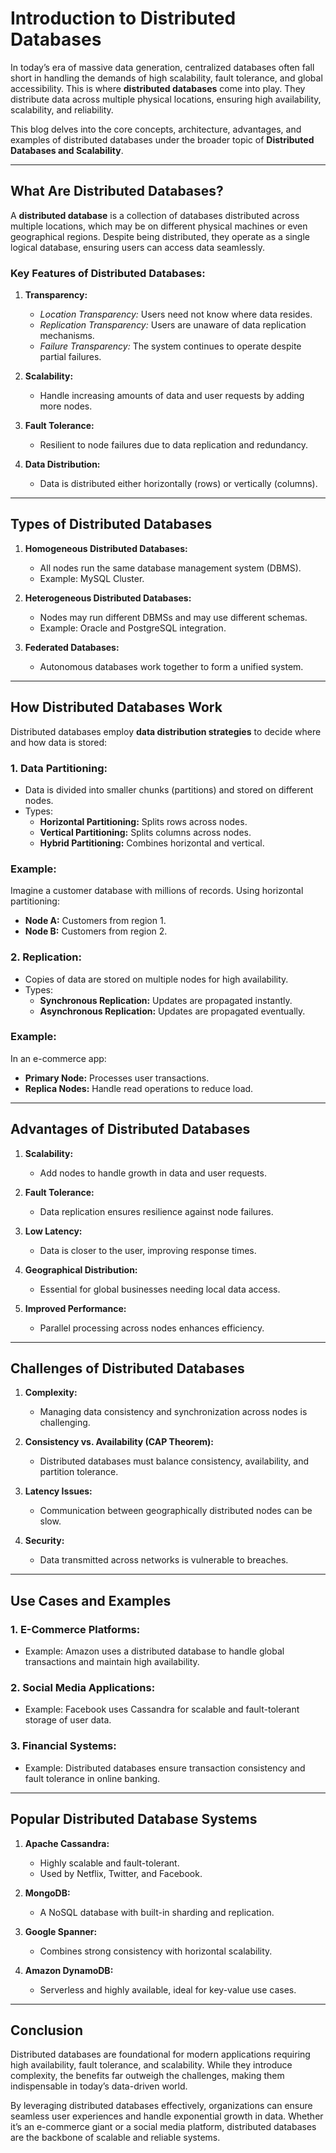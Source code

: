 # Introduction to Distributed Databases

In today’s era of massive data generation, centralized databases often fall short in handling the demands of high scalability, fault tolerance, and global accessibility. This is where **distributed databases** come into play. They distribute data across multiple physical locations, ensuring high availability, scalability, and reliability.

This blog delves into the core concepts, architecture, advantages, and examples of distributed databases under the broader topic of **Distributed Databases and Scalability**.

---

## What Are Distributed Databases?

A **distributed database** is a collection of databases distributed across multiple locations, which may be on different physical machines or even geographical regions. Despite being distributed, they operate as a single logical database, ensuring users can access data seamlessly.

### Key Features of Distributed Databases:
1. **Transparency:**
   - *Location Transparency:* Users need not know where data resides.
   - *Replication Transparency:* Users are unaware of data replication mechanisms.
   - *Failure Transparency:* The system continues to operate despite partial failures.

2. **Scalability:**
   - Handle increasing amounts of data and user requests by adding more nodes.

3. **Fault Tolerance:**
   - Resilient to node failures due to data replication and redundancy.

4. **Data Distribution:**
   - Data is distributed either horizontally (rows) or vertically (columns).

---

## Types of Distributed Databases

1. **Homogeneous Distributed Databases:**
   - All nodes run the same database management system (DBMS).
   - Example: MySQL Cluster.

2. **Heterogeneous Distributed Databases:**
   - Nodes may run different DBMSs and may use different schemas.
   - Example: Oracle and PostgreSQL integration.

3. **Federated Databases:**
   - Autonomous databases work together to form a unified system.

---

## How Distributed Databases Work

Distributed databases employ **data distribution strategies** to decide where and how data is stored:

### 1. **Data Partitioning**:
   - Data is divided into smaller chunks (partitions) and stored on different nodes.
   - Types:
     - **Horizontal Partitioning:** Splits rows across nodes.
     - **Vertical Partitioning:** Splits columns across nodes.
     - **Hybrid Partitioning:** Combines horizontal and vertical.

### Example:
Imagine a customer database with millions of records. Using horizontal partitioning:
- **Node A:** Customers from region 1.
- **Node B:** Customers from region 2.

### 2. **Replication**:
   - Copies of data are stored on multiple nodes for high availability.
   - Types:
     - **Synchronous Replication:** Updates are propagated instantly.
     - **Asynchronous Replication:** Updates are propagated eventually.

### Example:
In an e-commerce app:
- **Primary Node:** Processes user transactions.
- **Replica Nodes:** Handle read operations to reduce load.

---

## Advantages of Distributed Databases

1. **Scalability:**
   - Add nodes to handle growth in data and user requests.

2. **Fault Tolerance:**
   - Data replication ensures resilience against node failures.

3. **Low Latency:**
   - Data is closer to the user, improving response times.

4. **Geographical Distribution:**
   - Essential for global businesses needing local data access.

5. **Improved Performance:**
   - Parallel processing across nodes enhances efficiency.

---

## Challenges of Distributed Databases

1. **Complexity:**
   - Managing data consistency and synchronization across nodes is challenging.

2. **Consistency vs. Availability (CAP Theorem):**
   - Distributed databases must balance consistency, availability, and partition tolerance.

3. **Latency Issues:**
   - Communication between geographically distributed nodes can be slow.

4. **Security:**
   - Data transmitted across networks is vulnerable to breaches.

---

## Use Cases and Examples

### 1. **E-Commerce Platforms**:
   - Example: Amazon uses a distributed database to handle global transactions and maintain high availability.

### 2. **Social Media Applications**:
   - Example: Facebook uses Cassandra for scalable and fault-tolerant storage of user data.

### 3. **Financial Systems**:
   - Example: Distributed databases ensure transaction consistency and fault tolerance in online banking.

---

## Popular Distributed Database Systems

1. **Apache Cassandra:**
   - Highly scalable and fault-tolerant.
   - Used by Netflix, Twitter, and Facebook.

2. **MongoDB:**
   - A NoSQL database with built-in sharding and replication.

3. **Google Spanner:**
   - Combines strong consistency with horizontal scalability.

4. **Amazon DynamoDB:**
   - Serverless and highly available, ideal for key-value use cases.

---

## Conclusion

Distributed databases are foundational for modern applications requiring high availability, fault tolerance, and scalability. While they introduce complexity, the benefits far outweigh the challenges, making them indispensable in today’s data-driven world.

By leveraging distributed databases effectively, organizations can ensure seamless user experiences and handle exponential growth in data. Whether it’s an e-commerce giant or a social media platform, distributed databases are the backbone of scalable and reliable systems.

